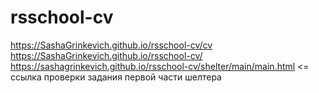 # rsschool-cv
https://SashaGrinkevich.github.io/rsschool-cv/cv
https://SashaGrinkevich.github.io/rsschool-cv/
https://sashagrinkevich.github.io/rsschool-cv/shelter/main/main.html  <= ссылка проверки задания первой части шелтера 
